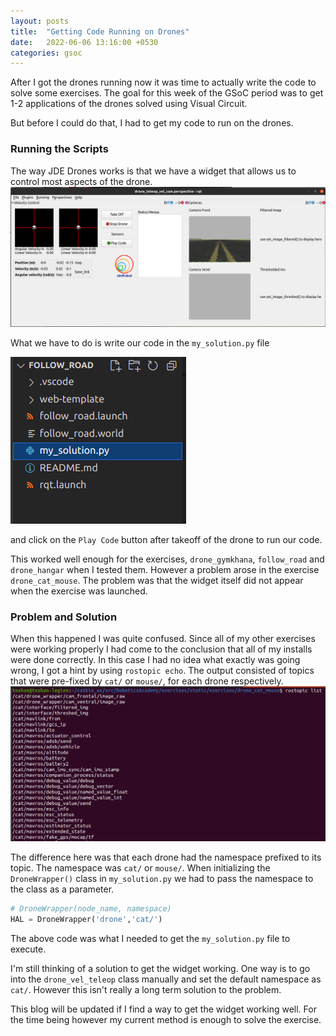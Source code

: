 ```yaml
---
layout: posts
title:  "Getting Code Running on Drones"
date:   2022-06-06 13:16:00 +0530
categories: gsoc
---
```


After I got the drones running now it was time to actually write the code to solve some exercises. The goal for this week of the GSoC
period was to get 1-2 applications of the drones solved using Visual Circuit.

But before I could do that, I had to get my code to run on the drones.

### Running the Scripts

The way JDE Drones works is that we have a widget that allows us to control most aspects of the drone. ![Drones Widget](/docs/assets/drones-widget.png)

What we have to do is write our code in the `my_solution.py` file 

![Example of file structure](/docs/assets/my_solution_file.png)

and click on the `Play Code` button after takeoff of the drone to run our code.

This worked well enough for the exercises, `drone_gymkhana`, `follow_road` and `drone_hangar` when I tested them. However a problem arose in the exercise `drone_cat_mouse`. The problem was that the widget itself did not appear when the exercise was launched.

### Problem and Solution

When this happened I was quite confused. Since all of my other exercises were working properly I had come to the conclusion that all of my installs were done correctly. In this case I had no idea what exactly was going wrong, I got a hint by using `rostopic echo`. The output consisted of topics that were pre-fixed by `cat/` or `mouse/`, for each drone respectively. ![Rostopic output](/docs/assets/cat_mouse_rostopic_list.png)

The difference here was that each drone had the namespace prefixed to its topic. The namespace was `cat/` or `mouse/`. When initializing the `DroneWrapper()` class in `my_solution.py` we had to pass the namespace to the class as a parameter.

```python
# DroneWrapper(node_name, namespace)
HAL = DroneWrapper('drone','cat/') 
```
The above code was what I needed to get the `my_solution.py` file to execute. 

I'm still thinking of a solution to get the widget working. One way is to go into the `drone_vel_teleop` class manually and set the default namespace as `cat/`. However this isn't really a long term solution to the problem.

This blog will be updated if I find a way to get the widget working well. For the time being however my current method is enough to solve the exercise.

